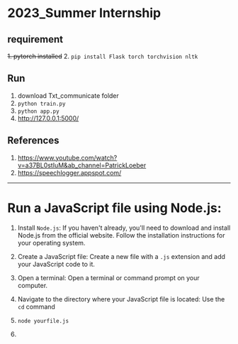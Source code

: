 # 2023_Summer Internship


## requirement
~~1. pytorch installed~~
2. `pip install Flask torch torchvision nltk`


## Run
1. download Txt_communicate folder
2. `python train.py`
3. `python app.py`
4. http://127.0.0.1:5000/



## References
1. https://www.youtube.com/watch?v=a37BL0stIuM&ab_channel=PatrickLoeber
2. https://speechlogger.appspot.com/


---

# Run a JavaScript file using Node.js:

1. Install `Node.js`: If you haven't already, you'll need to download and install Node.js from the official website. Follow the installation instructions for your operating system.

2. Create a JavaScript file: Create a new file with a `.js` extension and add your JavaScript code to it.

3. Open a terminal: Open a terminal or command prompt on your computer.

4. Navigate to the directory where your JavaScript file is located: Use the `cd` command 
   
5. `node yourfile.js`

6. 